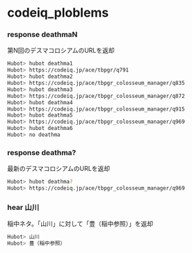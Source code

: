 # codeiq_ploblems
### response deathmaN

第N回のデスマコロシアムのURLを返却

~~~bash
Hubot> hubot deathma1
Hubot> https://codeiq.jp/ace/tbpgr/q791
Hubot> hubot deathma2
Hubot> https://codeiq.jp/ace/tbpgr_colosseum_manager/q835
Hubot> hubot deathma3
Hubot> https://codeiq.jp/ace/tbpgr_colosseum_manager/q872
Hubot> hubot deathma4
Hubot> https://codeiq.jp/ace/tbpgr_colosseum_manager/q915
Hubot> hubot deathma5
Hubot> https://codeiq.jp/ace/tbpgr_colosseum_manager/q969
Hubot> hubot deathma6
Hubot> no deathma
~~~

### response deathma?

最新のデスマコロシアムのURLを返却

~~~bash
Hubot> hubot deathma?
Hubot> https://codeiq.jp/ace/tbpgr_colosseum_manager/q969
~~~

### hear 山川

稲中ネタ。「山川」に対して「豊（稲中参照）」を返却

~~~bash
Hubot> 山川
Hubot> 豊（稲中参照）
~~~
